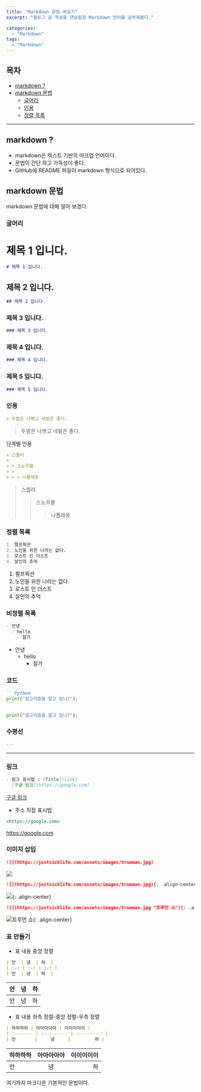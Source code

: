 ```yaml
---
title: "Markdown 문법 써보기"
excerpt: "블로그 글 작성을 연습할겸 Markdown 언어를 공부해봤다."

categories:
  - "Markdown"
tags:
  - "Markdown"
---
```


## 목차

- [markdown ?](#markdown-)
- [markdown 문법](#markdown-문법)
  - [글머리](#글머리)
  - [인용](#인용)
  - [정렬 목록](#정렬-목록)

---

## markdown ?

- markdown은 텍스트 기반의 마크업 언어이다.
- 문법이 간단 하고 가독성이 좋다.
- GitHub에 README 파일이 markdown 형식으로 되어있다.

## markdown 문법

markdown 문법에 대해 알아 보겠다.

### 글머리

# 제목 1 입니다.

```markdown
# 제목 1 입니다.
```

## 제목 2 입니다.

```markdown
## 제목 2 입니다.
```

### 제목 3 입니다.

```markdown
### 제목 3 입니다.
```

### 제목 4 입니다.

```markdown
### 제목 4 입니다.
```

### 제목 5 입니다.

```markdown
### 제목 5 입니다.
```

### 인용

```markdown
> 두발은 나쁘고 네발은 좋다.
```

> 두발은 나쁘고 네발은 좋다.

단계별 인용

```markdown
> 스퀄러
>
> > 스노우볼
> >
> > > 나폴레옹
```

> 스퀄러
>
> > 스노우볼
> >
> > > 나폴레옹

### 정렬 목록

```markdown
1. 펄프픽션
2. 노인을 위한 나라는 없다.
3. 로스트 인 더스트
4. 살인의 추억
```

1. 펄프픽션
2. 노인을 위한 나라는 없다.
3. 로스트 인 더스트
4. 살인의 추억

### 비정렬 목록

```markdown
- 안녕
  - hello
    - 잘가
```

- 안녕
  - hello
    - 잘가

### 코드

````markdown
```Python
print("알고리즘을 알고 있니?");
```
````

```python
print("알고리즘을 알고 있니?");
```

### 수평선

```markdown
---
```

---

### 링크

```markdown
- 링크 표시법 : [Title](link)
  [구글 링크](https://google.com)
```

[구글 링크](https://google.com)

- 주소 직접 표시법

```markdown
<https://google.com>
```

<https://google.com>

### 이미지 삽입

```markdown
![](https://justsicklife.com/assets/images/trueman.jpg)
```

![](https://justsicklife.com/assets/images/trueman.jpg)

```markdown
![](https://justsicklife.com/assets/images/trueman.jpg){: .align-center}
```

![](https://justsicklife.com/assets/images/trueman.jpg){: .align-center}

```markdown
![](https://justsicklife.com/assets/images/trueman.jpg "트루먼 쇼"){: .align-center}
```

![](https://justsicklife.com/assets/images/trueman.jpg "트루먼 쇼"){: .align-center}

### 표 만들기

- 표 내용 중앙 정렬

```markdown
| 안  | 녕  | 하  |
| :-: | :-: | :-: |
| 안  | 녕  | 하  |
```

| 안  | 녕  | 하  |
| :-: | :-: | :-: |
| 안  | 녕  | 하  |

- 표 내용 좌측 정렬-중앙 정렬-우측 정렬

```markdown
| 하하하하 | 아아아아아 | 이이이이이 |
| :------- | :--------: | ---------: |
| 안       |     녕     |         하 |
```

| 하하하하 | 아아아아아 | 이이이이이 |
| :------- | :--------: | ---------: |
| 안       |     녕     |         하 |

여기까지 마크다운 기본적인 문법이다.
